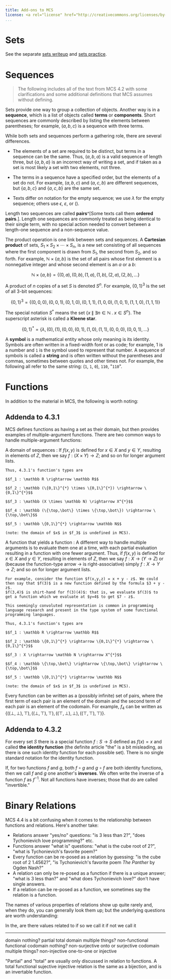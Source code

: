 ```yaml
---
title: Add-ons to MCS
license: <a rel="license" href="http://creativecommons.org/licenses/by-sa/3.0/"><img alt="Creative Commons License" style="border-width:0" src="https://i.creativecommons.org/l/by-sa/3.0/88x31.png" /> CC-BY-SA 3.0</a> license</a>.
...
```


# Sets

See the separate [sets writeup](sets.html) and [sets practice](set-practice.html).

# Sequences

> The following includes all of the text from MCS 4.2 with some clarifications and some additional definitions that MCS assumes without defining.

Sets provide one way to group a collection of objects. Another way is in a **sequence**, which is a list of objects called **terms** or **components**. Short sequences are commonly described by listing the elements between parentheses; for example, $(a, b, c)$ is a sequence with three terms.

While both sets and sequences perform a gathering role, there are several differences.

- The elements of a set are required to be distinct, but terms in a sequence can be the same. Thus, $(a, b, a)$ is a valid sequence of length three, but $\{a, b, a\}$ is an incorrect way of writing a set, and if taken as a set is most likely a set with two elements, not three.

- The terms in a sequence have a specified order, but the elements of a set do not. For example, $(a, b, c)$ and $(a, c, b)$ are different sequences, but $\{a, b, c\}$ and $\{a, c, b\}$ are the same set.

- Texts differ on notation for the empty sequence; we use $\lambda$ for the empty
sequence; others use $\epsilon$, $\varepsilon$, or $()$.

Length two sequences are called **pairs**^[Some texts call them **ordered pairs**.].
Length one sequences are commonly treated as being identical to their single term, with no special action needed to convert between a length-one sequence and a non-sequence value.

The product operation is one link between sets and sequences. A **Cartesian product** of sets, $S_1 \times S_2 \times \cdots \times S_n$, is a new set consisting of all sequences where the first component is drawn from $S_1$, the second from $S_2$, and so forth. For example, $\mathbb N \times \{a,b\}$ is the set of all pairs whose first element is a nonnegative integer and whose second element is an $a$ or a $b$:

$$\mathbb N \times \{a,b\} = \{(0,a), (0,b), (1,a), (1,b), (2,a), (2,b), \dots\}$$

A product of $n$ copies of a set $S$ is denoted $S^n$. For example, $\{0,1\}^3$ is the set of all 3-bit sequences:

$$\{0,1\}^3 = \{(0,0,0), (0,0,1), (0,1,0), (0,1,1), (1,0,0), (1,0,1), (1,1,0), (1,1,1)\}$$

The special notation $S^{*}$ means the set $\big\{x \;\big\|\; \exists n \in \mathbb N \;.\; x \in S^n \big\}$. The superscript asterisk is called a **Kleene star**.

$$\{0,1\}^{*} = \{\lambda, (0), (1), (0,0), (0,1), (1,0), (1,1), (0,0,0), (0,0,1), \dots\}$$


A **symbol** is a mathematical entity whose only meaning is its identity. Symbols are often written in a fixed-width font or as code; for example, 1 is a number and `1` is the symbol used to represent that number.
A sequence of symbols is called a **string** and is often written without the parentheses and commas, sometimes between quotes and other times not. For example, the following all refer to the same string: (`1`, `1`, `0`), `110`, "`110`".

# Functions

In addition to the material in MCS, the following is worth noting:

## Addenda to 4.3.1

MCS defines functions as having a set as their domain, but then provides examples of multiple-argument functions. There are two common ways to handle multiple-argument functions:

A domain of sequences
:   If $f(x,y)$ is defined for $x \in X$ and $y \in Y$, resulting in elements of $Z$, then we say $f : (X \times Y) \rightarrow Z$; and so on for longer argument lists.
    
    Thus, 4.3.1's function's types are
    
    $$f_1 : \mathbb R \rightarrow \mathbb R$$

    $$f_2 : \mathbb (\{0,1\}^{*} \times \{0,1\}^{*}) \rightarrow \{0,1\}^{*}$$
    
    $$f_3 : \mathbb (X \times \mathbb N) \rightarrow X^{*}$$

    $$f_4 : \mathbb (\{\top,\bot\} \times \{\top,\bot\}) \rightarrow \{\top,\bot\}$$

    $$f_5 : \mathbb \{0,1\}^{*} \rightarrow \mathbb N$$
    
    (note: the domain of $x$ in $f_3$ is undefined in MCS).

A function that yields a function
:   <!-- check: is this the Curry-Howard Isomorphism? -->
    A different way to handle multiple arguments is to evaluate them one at a time, with each partial evaluation resulting in a function with one fewer argument. Thus, if $f(x,y)$ is defined for $x \in X$ and $y \in Y$, resulting in elements of $Z$, then we say $f : X \rightarrow (Y \rightarrow Z)$ or (because the function-type arrow $\rightarrow$ is right-associative) simply $f : X \rightarrow Y \rightarrow Z$; and so on for longer argument lists.
    
    For example, consider the function $f(x,y,z) = x + y - z$. We could then say that $f(3)$ is a new function defined by the formula $3 + y - z$.
    $f(3,4)$ is shirt-hand for f(3)(4)$: that is, we evaluate $f(3)$ to get a function which we evaluate at $y=4$ to get $7 - z$.
    
    This seemingly convoluted representation is common in programming language research and present in the type system of some functional programming languages.
    
    Thus, 4.3.1's function's types are
    
    $$f_1 : \mathbb R \rightarrow \mathbb R$$

    $$f_2 : \mathbb \{0,1\}^{*} \rightarrow \{0,1\}^{*} \rightarrow \{0,1\}^{*}$$
    
    $$f_3 : X \rightarrow \mathbb N \rightarrow X^{*}$$

    $$f_4 : \mathbb \{\top,\bot\} \rightarrow \{\top,\bot\} \rightarrow \{\top,\bot\}$$

    $$f_5 : \mathbb \{0,1\}^{*} \rightarrow \mathbb N$$
    
    (note: the domain of $x$ in $f_3$ is undefined in MCS).
    
   
Every function can be written as a (possibly infinite) set of pairs, where the first term of each pair is an element of the domain and the second term of each pair is an element of the codomain. For example, $f_4$ can be written as $\Big\{
\big((\bot,\bot), \top\big),
\big((\bot,\top), \top\big),
\big((\top,\bot), \bot\big),
\big((\top,\top), \top\big)
\Big\}$.

## Addenda to 4.3.2

For every set $S$ there is a special function $f : S \rightarrow S$ defined as $f(x) = x$ and called **the identity function** (the definite article "the" is a bit misleading, as there is one such identity function for each possible set). There is no single standard notation for the identity function.

If, for two functions $f$ and $g$, both $f \circ g$ and $g \circ f$ are both identity functions, then we call $f$ and $g$ one another's **inverses**.
We often write the inverse of a function $f$ as $f^{-1}$.
Not all functions have inverses; those that do are called "invertible."

# Binary Relations

MCS 4.4 is a bit confusing when it comes to the relationship between functions and relations. Here's another take:

- Relations answer "yes/no" questions: "is 3 less than 2?", "does Tychonievich love programming?" etc.
- Functions answer "what is" questions: "what is the cube root of 2?", "what is Tychonievich's favorite poem?"
- Every function can be re-posed as a relation by guessing: "is the cube root of 2 1.4562?", "is Tychonievich's favorite poem *The Panther* by Ogden Nash?"
- A relation can only be re-posed as a function if there is a unique answer; "what is 3 less than?" and "what does Tychonievich love?" don't have single answers.
- If a relation can be re-posed as a function, we sometimes say the relation is a function.

The names of various properties of relations show up quite rarely and, when they do, you can generally look them up; but the underlying questions are worth understanding:

In the,  are there values related to    if so we call it    if not we call it
-------- ---------------                ------------------  ------------------------
domain   nothing?                       partial             total
domain   multiple things?               non-functional      functional
codomain nothing?                       non-surjective      onto or surjective
codomain multiple things?               non-injective       one-to-one or injective

"Partial" and "total" are usually only discussed in relation to functions.
A total functional sujective injective relation is the same as a bijection, and is an invertable function.

